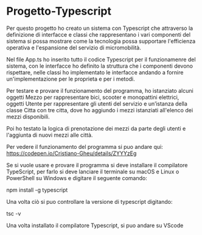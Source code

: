 # Progetto-Typescript

Per questo progetto ho creato un sistema con Typescript che attraverso la definizione di interfacce e classi che rappresentano i vari componenti del sistema si possa mostrare come la tecnologia possa supportare l'efficienza operativa e l'espansione del servizio di micromobilità.

Nel file App.ts ho inserito tutto il codice Typescript per il funzionamenre del sistema, con le interfacce ho definito la struttura che i componenti devono rispettare, nelle classi ho implementato le interfacce andando a fornire un'implementazione per le proprieta e per i metodi. 

Per testare e provare il funzionamento del programma, ho istanziato alcuni oggetti Mezzo per rappresentare bici, scooter e monopattini elettrici, oggetti Utente per rappresentare gli utenti del servizio e un’istanza della classe Citta con tre citta, dove ho aggiundo i mezzi istanziati  all'elenco dei mezzi disponibili.

Poi ho testato la logica di prenotazione dei mezzi da parte degli utenti e l'aggiunta di nuovi mezzi alle città.

Per vedere il funzionamento del programma si puo andare qui: https://codepen.io/Cristiano-Gheu/details/ZYYYzEg

Se si vuole usare e provare il programma si deve installare il compilatore TypeScript, per farlo si deve lanciare il terminale su macOS e Linux o PowerShell su Windows e digitare il seguente comando:

npm install -g typescript

Una volta ciò si puo controllare la versione di typescript digitando: 

tsc -v

Una volta installato il compilatore Typescript, si puo andare su VScode 
